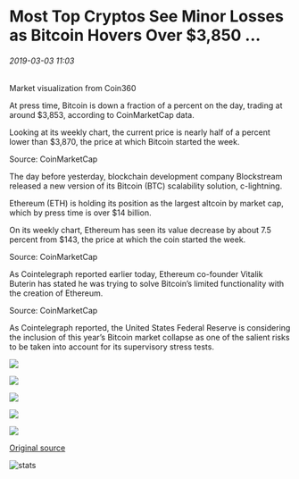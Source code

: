 # Most Top Cryptos See Minor Losses as Bitcoin Hovers Over $3,850 ...

###### 2019-03-03 11:03

Market visualization from Coin360

At press time, Bitcoin is down a fraction of a percent on the day, trading at around $3,853, according to CoinMarketCap data.

Looking at its weekly chart, the current price is nearly half of a percent lower than $3,870, the price at which Bitcoin started the week.

Source: CoinMarketCap

The day before yesterday, blockchain development company Blockstream released a new version of its Bitcoin (BTC) scalability solution, c-lightning.

Ethereum (ETH) is holding its position as the largest altcoin by market cap, which by press time is over $14 billion.

On its weekly chart, Ethereum has seen its value decrease by about 7.5 percent from $143, the price at which the coin started the week.

Source: CoinMarketCap

As Cointelegraph reported earlier today, Ethereum co-founder Vitalik Buterin has stated he was trying to solve Bitcoin’s limited functionality with the creation of Ethereum.

Source: CoinMarketCap

As Cointelegraph reported, the United States Federal Reserve is considering the inclusion of this year’s Bitcoin market collapse as one of the salient risks to be taken into account for its supervisory stress tests.

![](https://s3.cointelegraph.com/storage/uploads/view/b547e75fcca95b363f2ec0e7dcae27b4.png)

![](https://s3.cointelegraph.com/storage/uploads/view/102e4a0c0e4940af73ea56af0a0c1e59.png)

![](https://s3.cointelegraph.com/storage/uploads/view/5beee8bd080f43129dc3390acc2a925f.png)

![](https://s3.cointelegraph.com/storage/uploads/view/4749823098d7c44b9f7e44ef6efacd9b.png)

![](https://s3.cointelegraph.com/storage/uploads/view/046be17be660a87e172b347f3b73d8be.png)

[Original source](https://cointelegraph.com/news/most-top-cryptos-see-minor-losses-as-bitcoin-hovers-over-3-850)

![stats](https://c.statcounter.com/11760860/0/a89fa40b/1/ "stats")